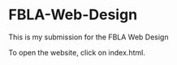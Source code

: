 # FBLA-Web-Design
This is my submission for the FBLA Web Design

To open the website, click on index.html.
